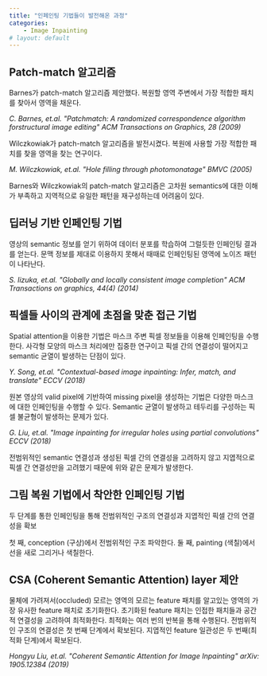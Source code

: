 ```yaml
---
title: "인페인팅 기법들이 발전해온 과정"
categories:
    - Image Inpainting
# layout: default
---
```

Patch-match 알고리즘
---
Barnes가 patch-match 알고리즘 제안했다.
복원할 영역 주변에서 가장 적합한 패치를 찾아서 영역을 채운다.

*C. Barnes, et.al. "Patchmatch: A randomized correspondence algorithm forstructural image editing" ACM Transactions on Graphics, 28 (2009)*

Wilczkowiak가 patch-match 알고리즘을 발전시켰다. 복원에 사용할 가장 적합한 패치를 찾을 영역을 찾는 연구이다.

*M. Wilczkowiak, et.al. "Hole filling through photomonatage" BMVC (2005)*

Barnes와 Wilczkowiak의 patch-match 알고리즘은 고차원 semantics에 대한 이해가 부족하고 지역적으로 유일한 패턴을 재구성하는데 어려움이 있다.

딥러닝 기반 인페인팅 기법
---
영상의 semantic 정보를 얻기 위하여 데이터 분포를 학습하여 그럴듯한 인페인팅 결과를 얻는다. 문맥 정보를 제대로 이용하지 못해서 때때로 인페인팅된 영역에 노이즈 패턴이 나타난다. 

*S. Iizuka, et.al. "Globally and locally consistent image completion" ACM Transactions on graphics, 44(4) (2014)*


픽셀들 사이의 관계에 초점을 맞춘 접근 기법
---
Spatial attention을 이용한 기법은 마스크 주변 픽셀 정보들을 이용해 인페인팅을  수행한다. 사각형 모양의 마스크 처리에만 집중한 연구이고 픽셀 간의 연결성이 떨어지고 semantic 균열이 발생하는 단점이 있다.

*Y. Song, et.al. "Contextual-based image inpainting: Infer, match, and translate" ECCV (2018)*

원본 영상의 valid pixel에 기반하여 missing pixel을 생성하는 기법은 다양한 마스크에 대한 인페인팅을 수행할 수 있다. Semantic 균열이 발생하고 테두리를 구성하는 픽셀 불균형이 발생하는 문제가 있다. 

*G. Liu, et.al. "Image inpainting for irregular holes using partial convolutions" ECCV (2018)*

전범위적인 semantic 연결성과 생성된 픽셀 간의 연결성을 고려하지 않고 지엽적으로 픽셀 간 연결성만을 고려했기 때문에 위와 같은 문제가 발생한다.


그림 복원 기법에서 착안한 인페인팅 기법
---
두 단계를 통한 인페인팅을 통해 전범위적인 구조의 연결성과 지엽적인 픽셀 간의 연결성을 확보

첫 째, conception (구상)에서 전범위적인 구조 파악한다. 둘 째, painting (색칠)에서 선을 새로 그리거나 색칠한다.

CSA (Coherent Semantic Attention) layer 제안
---
물체에 가려져서(occluded) 모르는 영역의 모르는 feature 패치를 알고있는 영역의 가장 유사한 feature 패치로 초기화한다. 초기화된 feature 패치는 인접한 패치들과 공간적 연결성을 고려하여 최적화한다. 최적화는 여러 번의 반복을 통해 수행된다. 전범위적인 구조의 연결성은 첫 번째 단계에서 확보된다. 지엽적인 feature 일관성은 두 번째(최적화 단계)에서 확보된다.

*Hongyu Liu, et.al. "Coherent Semantic Attention for Image Inpainting" arXiv: 1905.12384 (2019)*